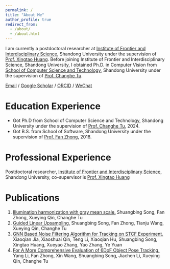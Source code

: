 ```yaml
---
permalink: /
title: "About Me"
author_profile: true
redirect_from: 
  - /about/
  - /about.html
---
```


I am currently a postdoctoral researcher at [Institute of Frontier and Interdisciplinary Science](https://frontier.qd.sdu.edu.cn/), Shandong University under the supervision of [Prof. Xingtao Huang](https://frontier.qd.sdu.edu.cn/info/1048/1331.htm). Before joining Institute of Frontier and Interdisciplinary Science, Shandong University, I obtained Ph.D. in Computer Vision from [School of Computer Science and Technology](https://www.cs.sdu.edu.cn/), Shandong University under the supervision of [Prof. Changhe Tu](https://irc.cs.sdu.edu.cn/~chtu/index.html).

[Email](songs@sdu.edu.cn) / [Google Scholar](https://scholar.google.com/citations?user=0WGbVnwAAAAJ&hl=en) / [ORCID](https://orcid.org/0000-0002-1031-6151) / [WeChat](wechat.png)

Education Experience
======
- Got Ph.D from School of Computer Science and Technology, Shandong University under the supervision of [Prof. Changhe Tu]((https://irc.cs.sdu.edu.cn/~chtu/index.html)), 2024.
- Got B.S. from School of Software, Shandong University under the supervision of [Prof. Fan Zhong](https://cvfzhong.github.io/), 2018.

Professional Experience
======
Postdoctoral researcher, [Institute of Frontier and Interdisciplinary Science](https://frontier.qd.sdu.edu.cn/), Shandong University, co-supervisor is [Prof. Xingtao Huang](https://frontier.qd.sdu.edu.cn/info/1048/1331.htm)

Publications
======
1. [Illumination harmonization with gray mean scale.](https://link.springer.com/chapter/10.1007/978-3-030-61864-3_17)
   Shuangbing Song, Fan Zhong, Xueying Qin, Changhe Tu 
1. [Guided Linear Upsampling.](https://dl.acm.org/doi/abs/10.1145/3592453)
   Shuangbing Song, Fan Zhong, Tianju Wang, Xueying Qin, Changhe Tu 
1. [GNN Based Noise Filtering Algorithm for Tracking on STCF Experiment.](https://indico.cern.ch/event/1488410/contributions/6561429/) Xiaoqian Jia, Xiaoshuai Qin, Teng Li, Xiaoqian Hu, Shuangbing Song, Xingtao Huang, Xueyao Zhang, Yao Zhang, Ye Yuan
2. [For A More Comprehensive Evaluation of 6DoF Object Pose Tracking.](https://arxiv.org/abs/2309.07796)
   Yang Li, Fan Zhong, Xin Wang, Shuangbing Song, Jiachen Li, Xueying Qin, Changhe Tu
